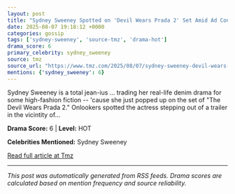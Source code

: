 ```yaml
---
layout: post
title: "Sydney Sweeney Spotted on 'Devil Wears Prada 2' Set Amid Ad Controversy"
date: 2025-08-07 19:18:12 +0000
categories: gossip
tags: ['sydney-sweeney', 'source-tmz', 'drama-hot']
drama_score: 6
primary_celebrity: sydney_sweeney
source: tmz
source_url: "https://www.tmz.com/2025/08/07/sydney-sweeney-devil-wears-prada-2-set-nyc/"
mentions: {'sydney_sweeney': 6}
---
```


Sydney Sweeney is a total jean-ius ... trading her real-life denim drama for some high-fashion fiction -- 'cause she just popped up on the set of "The Devil Wears Prada 2." Onlookers spotted the actress stepping out of a trailer in the vicintity of&hellip;

**Drama Score:** 6 | **Level:** HOT

**Celebrities Mentioned:** Sydney Sweeney

[Read full article at Tmz](https://www.tmz.com/2025/08/07/sydney-sweeney-devil-wears-prada-2-set-nyc/)

---
*This post was automatically generated from RSS feeds. Drama scores are calculated based on mention frequency and source reliability.*
